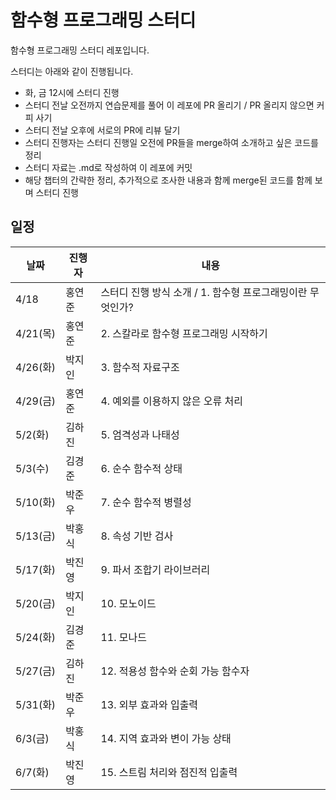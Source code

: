 # 함수형 프로그래밍 스터디

함수형 프로그래밍 스터디 레포입니다.

스터디는 아래와 같이 진행됩니다.

- 화, 금 12시에 스터디 진행
- 스터디 전날 오전까지 연습문제를 풀어 이 레포에 PR 올리기 / PR 올리지 않으면 커피 사기
- 스터디 전날 오후에 서로의 PR에 리뷰 달기
- 스터디 진행자는 스터디 진행일 오전에 PR들을 merge하여 소개하고 싶은 코드를 정리
- 스터디 자료는 .md로 작성하여 이 레포에 커밋
- 해당 챕터의 간략한 정리, 추가적으로 조사한 내용과 함께 merge된 코드를 함께 보며 스터디 진행

## 일정

| 날짜 | 진행자 | 내용                                                        |
| ---- | ------ | ----------------------------------------------------------- |
| 4/18 | 홍연준 | 스터디 진행 방식 소개 / 1. 함수형 프로그래밍이란 무엇인가? |
|  4/21(목) | 홍연준 | 2. 스칼라로 함수형 프로그래밍 시작하기 |
|  4/26(화) | 박지인 | 3. 함수적 자료구조 |
|  4/29(금) | 홍연준 | 4. 예외를 이용하지 않은 오류 처리 |
|  5/2(화) | 김하진 | 5. 엄격성과 나태성 |
|  5/3(수) | 김경준 | 6. 순수 함수적 상태 |
|  5/10(화) | 박준우 | 7. 순수 함수적 병렬성 |
|  5/13(금) | 박홍식 | 8. 속성 기반 검사 |
|  5/17(화) | 박진영 | 9. 파서 조합기 라이브러리 |
|  5/20(금) | 박지인 | 10. 모노이드 |
|  5/24(화) | 김경준 | 11. 모나드 |
|  5/27(금) | 김하진 | 12. 적용성 함수와 순회 가능 함수자 |
|  5/31(화) | 박준우 | 13. 외부 효과와 입출력 |
|  6/3(금) | 박홍식 | 14. 지역 효과와 변이 가능 상태 |
|  6/7(화) | 박진영 | 15. 스트림 처리와 점진적 입출력 |
